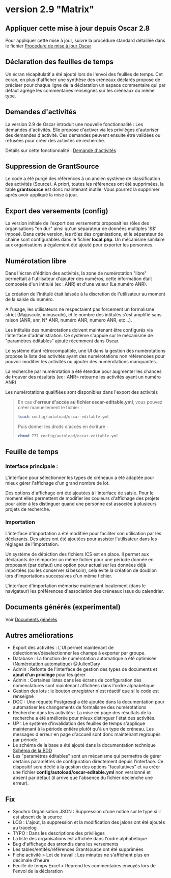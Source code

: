 # version 2.9 "Matrix"

## Appliquer cette mise à jour depuis Oscar 2.8

Pour appliquer cette mise à jour, suivre la procédure standard détaillée dans le fichier [Procédure de mise à jour Oscar](./doc/update.md)



## Déclaration des feuilles de temps

Un écran récapitulatif a été ajouté lors de l'envoi des feuilles de temps. Cet écran, en plus d'afficher une synthèse des créneaux déclarés propose de préciser pour chaque ligne de la déclaration un espace commentaire qui par défaut agrège les commentaires renseignés sur les créneaux du même type.



## Demandes d'activités

La version 2.9 de Oscar introduit une nouvelle fonctionnalité : Les demandes d'activités. Elle propose d'activer via les privilèges d'autoriser des demandes d'activité. Ces demandes peuvent ensuite être validées ou refusées pour créer des activités de recherche.

Détails sur cette fonctionnalité : [Demande d'activités](doc/activity-request.md)



## Suppression de GrantSource

Le code a été purgé des références à un ancien système de classification des activités (Source). A priori, toutes les références ont été supprimées, la table **grantsource** est donc maintenant inutile. Vous pourrez la supprimer après avoir appliqué la mise à jour.



## Export des versements (config)

La version initiale de l'export des versements proposait les rôles des organisations "en dur" ainsi qu'un séparateur de données multiples '$$' imposé. Dans cette version, les rôles des organisations, et le séparateur de chaîne sont configurables dans le fichier **local.php**. Un mécanisme similaire aux organisations a également été ajouté pour exporter les personnes. 



## Numérotation libre

Dans l'écran d'édition des activités, la zone de numérotation "libre" permettait à l'utilisateur d'ajouter des numéros, cette information était composée d'un intitulé (ex : ANR) et d'une valeur (Le numéro ANR). 

La création de l'intitulé était laissée à la discretion de l'utilisateur au moment de la saisie du numéro.

A l'usage, les utilisateurs ne respectaient pas forcement un formalisme strict (Majuscule, minuscule), et le nombre des intitulés s'est amplifié sans raison (ANR, anr, N° ANR, numéro ANR, numero ANR, etc...). 

Les intitulés des numérotations doivent maintenant être configurés via l'interface d'administration. Ce système s'appuie sur le mécanisme de "paramètres éditables" ajouté récemment dans Oscar.

Le système étant rétrocompatible, une UI dans la gestion des numérotations propose la liste des activités ayant des numérotations non référencées pour pouvoir modifier les activités ou ajouter des numérotations manquantes.

La recherche par numérotation a été étendue pour augmenter les chances de trouver des résultats (ex : ANR= retourne les activités ayant un numéro ANR)
 
Les numérotations qualifiées sont disponibles dans l'export des activités

> En cas d'**erreur d'accès au fichier oscar-editable.yml**, vous pouvez créer manuellement le fichier : 
> ```bash
> touch config/autoload/oscar-editable.yml
>```
>
> Puis donner les droits d'accès en écriture : 
>
> ```bash
> chmod 777 config/autoload/oscar-editable.yml
> ```


## Feuille de temps

### Interface principale : 

L'interface pour sélectionner les types de créneaux a été adaptée pour mieux gérer l'affichage d'un grand nombre de lot.

Des options d'affichage ont été ajoutées à l'interface de saisie. Pour le moment elles permettent de modifier les couleurs d'affichage des projets pour aider à les distinguer quand une personne est associée à plusieurs projets de recherche.

### Importation

L'interface d'importation a été modifiée pour faciliter son utilisation par les déclarants. Des aides ont été ajoutées pour assister l'utilisateur dans les réglages de l'importation.

Un système de détéction des fichiers ICS est en place. Il permet aux déclarants de réimporter un même fichier pour une période donnée en proposant (par défaut) une option pour actualiser les données déjà importées (ou les conserver si besoin), cela évite la création de doublon lors d'importations successives d'un même fichier.

L'interface d'importation mémorise maintenant localement (dans le navigateur) les préférences d'association des créneaux issus du calendrier.



## Documents générés (experimental)

Voir [Documents générés](doc/generated-documents.md)

## Autres améliorations
 
 - Export des activités : L'UI permet maintenant de délectionner/déselectionner les champs à exporter par groupe.
 - Database : La fonction de numérotation automatique a été optimisée ([Numérotation automatique](doc/numerotation.md)) @JulienDary
 - Admin : Refonte de l'interface de gestion des types de documents et **ajout d'un privilège** pour les gérer
 - Admin : Certaines listes dans les écrans de configuration des nomenclatures sont maintenant affichées dans l'ordre alphabétique
 - Gestion des lots : le bouton enregistrer n'est réactif que si le code est renseigné
 - DOC : Une requète Postgresql a été ajoutée dans la documentation pour automatiser les changements de formalisme des numérotations
 - Recherche dans les activités : La mise en page des résultats de la recherche a été améliorée pour mieux distinguer l'état des activités.
 - UP : Le système d'invalidation des feuilles de temps s'applique maintenant à la période entière plutôt qu'à un type de créneau. Les messages d'erreur en page d'accueil sont donc maintenant regroupés par période.
 - Le schéma de la base a été ajouté dans la documentation technique [Schéma de la BDD](./doc/schema_bdd.png)
 - Les "paramètres éditables" sont un mécanisme qui permettra de gérer certains paramètres de configuration directement depuis l'interface. Ce dispositif sera dédié à la gestion des options "facultatives" et va créer une fichier **config/autoload/oscar-editable.yml** non versionné et absent par défaut (il arrive que l'absence du fichier déclenche une erreur).
 
## Fix

 - Synchro Organisation JSON : Suppression d'une notice sur le type si il est absent de la source
 - LOG : L'ajout, la suppression et la modification des jalons ont été ajoutés au tracelog
 - TYPO : Dans les descriptions des privilèges
 - La liste des organisations est affichée dans l'ordre alphabétique
 - Bug d'affichage des arrondis dans les versements
 - Les tables/entités/références Grantsource ont été supprimées
 - Fiche activité > Lot de travail : Les minutes ne s'affichent plus en décimale d'heure
 - Feuille de temps Excel > Reprend les commentaires envoyés lors de l'envoi de la déclaration
